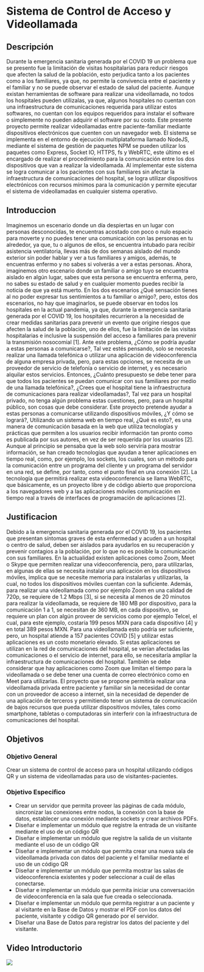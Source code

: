 # Sistema de Control de Acceso y Videollamada

## Descripción

Durante la emergencia sanitaria generada por el COVID 19 un problema que se presento fue la limitación de visitas hospitalarias para reducir riesgos que afecten la salud de la población, esto perjudica tanto a los pacientes como a los familiares, ya que, no permite la convivencia entre el paciente y el familiar y no se puede observar el estado de salud del paciente.
Aunque existan herramientas de software para realizar una videollamada, no todos los hospitales pueden utilizalas, ya que, algunos hospitales no cuentan con una infraestructura de comunicaciones requerida para utilizar estos softwares, no cuentan con los equipos requeridos para instalar el software o simplemente no pueden adquirir el software por su costo.
Este presente proyecto permite realizar videollamadas entre paciente-familiar mediante dispositivos electrónicos que cuenten con un navegador web. El sistema se implementa en el entorno de ejecución multiplataforma llamado NodeJS, mediante el sistema de gestión de paquetes NPM se pueden utilizar los paquetes como Express, Socket IO, HTTPS, fs y WebRTC, este último es el encargado de realizar el procedimiento para la comunicación entre los dos dispositivos que van a realizar la videollamada. Al implementar este sistema se logra comunicar a los pacientes con sus familiares sin afectar la infraestructura de comunicaciones del hospital, se logra utilizar dispositivos electrónicos con recursos mínimos para la comunicación y permite ejecutar el sistema de videollamadas en cualquier sistema operativo.

## Introduccion

Imaginemos un escenario donde un día despiertas en un lugar con personas desconocidas, te encuentras acostado con poco o nulo espacio para moverte y no puedes tener una comunicación con las personas en tu alrededor, ya que, tu o algunos de ellos, se encuentra intubado para recibir asistencia ventilatoria, llevas más de dos semanas aislado del mundo exterior sin poder hablar y ver a tus familiares y amigos, además, te encuentras enfermo y no sabes si volverás a ver a estas personas. Ahora, imaginemos otro escenario donde un familiar o amigo tuyo se encuentra aislado en algún lugar, sabes que esta persona se encuentra enferma, pero, no sabes su estado de salud y en cualquier momento puedes recibir la noticia de que ya está muerto.
En los dos escenarios ¿Qué sensación tienes al no poder expresar tus sentimientos a tu familiar o amigo?, pero, estos dos escenarios, no hay que imaginarlos, se puede observar en todos los hospitales en la actual pandemia, ya que, durante la emergencia sanitaria generada por el COVID 19, los hospitales recurrieron a la necesidad de crear medidas sanitarias para prevenir un evento que origine riesgos que afecten la salud de la población, uno de ellos, fue la limitación de las visitas hospitalarias e inclusive la suspensión del acceso a familiares para prevenir la transmisión nosocomial [1].
Ante este problema, ¿Cómo se podría ayudar a estas personas a comunicarse?, Tal vez estés pensando, solo se necesita realizar una llamada telefónica o utilizar una aplicación de videoconferencia de alguna empresa privada, pero, para estas opciones, se necesita de un proveedor de servicio de telefonía o servicio de internet, y es necesario alquilar estos servicios. Entonces, ¿Cuánto presupuesto se debe tener para que todos los pacientes se puedan comunicar con sus familiares por medio de una llamada telefónica?, ¿Crees que el hospital tiene la infraestructura de comunicaciones para realizar videollamadas?, Tal vez para un hospital privado, no tenga algún problema estas cuestiones, pero, para un hospital público, son cosas que debe considerar.
Este proyecto pretende ayudar a estas personas a comunicarse utilizando dispositivos móviles, ¿Y cómo se logrará?, Utilizando un sistema web en tiempo real, ¿Qué es esto?, es una manera de comunicación basada en la web que utiliza tecnologías y prácticas que permiten a los usuarios recibir información tan pronto como es publicada por sus autores, en vez de ser requerida por los usuarios [2].
Aunque al principio se pensaba que la web solo serviría para mostrar información, se han creado tecnologías que ayudan a tener aplicaciones en tiempo real, como, por ejemplo, los sockets, los cuales, son un método para la comunicación entre un programa del cliente y un programa del servidor en una red, se define, por tanto, como el punto final en una conexión [2]. La tecnología que permitirá realizar esta videoconferencia se llama WebRTC, que básicamente, es un proyecto libre y de código abierto que proporciona a los navegadores web y a las aplicaciones móviles comunicación en tiempo real a través de interfaces de programación de aplicaciones [2].

## Justificacion

Debido a la emergencia sanitaria generada por el COVID 19, los pacientes que presentan síntomas graves de esta enfermedad y acuden a un hospital o centro de salud, deben ser aislados para ayudarlos en su recuperación y prevenir contagios a la población, por lo que no es posible la comunicación con sus familiares.
En la actualidad existen aplicaciones como Zoom, Meet o Skype que permiten realizar una videoconferencia, pero, para utilizarlas, en algunas de ellas se necesita instalar una aplicación en los dispositivos móviles, implica que se necesite memoria para instalarlas y utilizarlas, la cual, no todos los dispositivos móviles cuentan con la suficiente.
Además, para realizar una videollamada como por ejemplo Zoom en una calidad de 720p, se requiere de 1.2 Mbps [3], si se necesita al menos de 20 minutos para realizar la videollamada, se requiere de 180 MB por dispositivo, para la comunicación 1 a 1, se necesitan de 360 MB, en cada dispositivo, se requiere un plan con algún proveer de servicios como por ejemplo Telcel, el cual, para este ejemplo, costaría 199 pesos MXN para cada dispositivo [4] y en total 389 pesos MXN. Para una videollamada esto podría ser suficiente, pero, un hospital atiende a 157 pacientes COVID [5] y utilizar estas aplicaciones es un costo monetario elevado.
Si estas aplicaciones se utilizan en la red de comunicaciones del hospital, se verían afectadas las comunicaciones o el servicio de internet, para ello, se necesitaría ampliar la infraestructura de comunicaciones del hospital.
También se debe considerar que hay aplicaciones como Zoom que limitan el tiempo para la videollamada o se debe tener una cuenta de correo electrónico como en Meet para utilizarlas.
El proyecto que se propone permitiría realizar una videollamada privada entre paciente y familiar sin la necesidad de contar con un proveedor de acceso a internet, sin la necesidad de depender de una aplicación de terceros y permitiendo tener un sistema de comunicación de bajos recursos que pueda utilizar dispositivos móviles, tales como smartphone, tabletas o computadoras sin interferir con la infraestructura de comunicaciones del hospital.

## Objetivos

### Objetivo General

Crear un sistema de control de acceso para un hospital utilizando códigos QR y un sistema de videollamadas para uso de visitantes-pacientes.

### Objetivo Especifico

-	Crear un servidor que permita proveer las páginas de cada módulo, sincronizar las conexiones entre nodos, la conexión con la base de datos, establecer una conexión mediante sockets y crear archivos PDFs.
-	Diseñar e implementar un módulo que registre la entrada de un visitante mediante el uso de un código QR
-	Diseñar e implementar un módulo que registre la salida de un visitante mediante el uso de un código QR
-	Diseñar e implementar un módulo que permita crear una nueva sala de videollamada privada con datos del paciente y el familiar mediante el uso de un código QR
-	Diseñar e implementar un módulo que permita mostrar las salas de videoconferencia existentes y poder seleccionar a cuál de ellas conectarse.
-	Diseñar e implementar un módulo que permita iniciar una conversación de videoconferencia en la sala que fue creada o seleccionada.
-	Diseñar e implementar un módulo que permita registrar a un paciente y al visitante en la Base de Datos y mostrar el PDF con los datos del paciente, visitante y código QR generado por el servidor.
-	Diseñar una Base de Datos para registrar los datos del paciente y del visitante.

## Video Introductorio

[![](https://img.youtube.com/vi/avR4WsJEblk/hqdefault.jpg)](https://youtu.be/avR4WsJEblk)